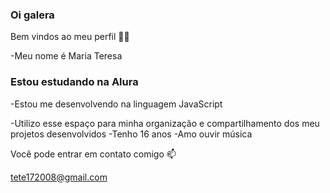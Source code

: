 ### Oi galera
Bem vindos ao meu perfil 💙💙

-Meu nome é Maria Teresa 


### Estou estudando na Alura
-Estou me desenvolvendo na linguagem JavaScript

-Utilizo esse espaço para minha organização e compartilhamento dos meu projetos desenvolvidos
-Tenho 16 anos
-Amo ouvir música


Você pode entrar em contato comigo 📫

tete172008@gmail.com

